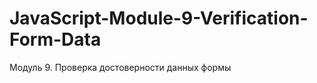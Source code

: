 JavaScript-Module-9-Verification-Form-Data
==========================================

Модуль 9. Проверка достоверности данных формы
